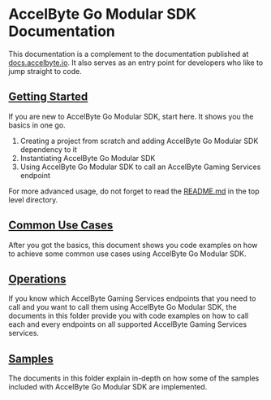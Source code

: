 # AccelByte Go Modular SDK Documentation

This documentation is a complement to the documentation published at [docs.accelbyte.io](https://docs.accelbyte.io).
It also serves as an entry point for developers who like to jump straight to code.

## [Getting Started](getting_started.md)

If you are new to AccelByte Go Modular SDK, start here. It shows you the basics in one go.

1. Creating a project from scratch and adding AccelByte Go Modular SDK dependency to it
2. Instantiating AccelByte Go Modular SDK
3. Using AccelByte Go Modular SDK to call an AccelByte Gaming Services endpoint

For more advanced usage, do not forget to read the [README.md](../README.md) in the top level directory.

## [Common Use Cases](common_use_cases.md)

After you got the basics, this document shows you code examples on how to achieve some common use cases using AccelByte Go Modular SDK.

## [Operations](operations)

If you know which AccelByte Gaming Services endpoints that you need to call and you want to call them using AccelByte Go Modular SDK, the documents in this folder provide you with code examples on how to call each and every endpoints on all supported AccelByte Gaming Services services.

## [Samples](samples)

The documents in this folder explain in-depth on how some of the samples included with AccelByte Go Modular SDK are implemented.

